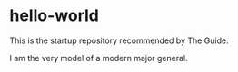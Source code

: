 # hello-world
This is the startup repository recommended by The Guide.

I am the very model of a modern major general.
